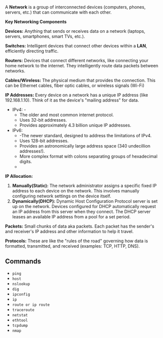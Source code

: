 A **Network** is a group of interconnected devices (computers, phones, servers, etc.) that can communicate with each other.

**Key Networking Components**

 **Devices:** Anything that sends or receives data on a network (laptops, servers, smartphones, smart TVs, etc.).

 **Switches:** Intelligent devices that connect other devices within a **LAN**, efficiently directing traffic.
 
 **Routers:** Devices that connect different networks, like connecting your home network to the internet. They intelligently route data packets between networks.

 **Cables/Wireless:** The physical medium that provides the connection. This can be Ethernet cables, fiber optic cables, or wireless signals (Wi-Fi)


**IP Addresses:** Every device on a network has a unique IP address (like 192.168.1.10). Think of it as the device's "mailing address" for data.
- IPv4: - 
	- The older and most common internet protocol.
	- Uses 32-bit addresses.
	- Provides approximately 4.3 billion unique IP addresses.
- IPv6: 
	- -The newer standard, designed to address the limitations of IPv4.
	- Uses 128-bit addresses.
	- Provides an astronomically large address space (340 undecillion addresses!).
	- More complex format with colons separating groups of hexadecimal digits.
	- 
**IP Allocation:**
1. **Manually(Static):** The network administrator assigns a specific fixed IP address to each device on the network. This involves manually configuring network settings on the device itself.
2. **Dynamically(DHCP):**  Dynamic Host Configuration Protocol server is set up on the network. Devices configured for DHCP automatically request an IP address from this server when they connect. The DHCP server leases an available IP address from a pool for a set period.

**Packets:** Small chunks of data aka packets. Each packet has the sender's and receiver's IP address and other information to help it travel.

**Protocols:** These are like the "rules of the road" governing how data is formatted, transmitted, and received (examples: TCP, HTTP, DNS).

## Commands

- `ping`
- `host`
- `nslookup`
- `dig`
- `ipconfig`
- `ip`
- `route or ip route`
- `traceroute`
- `netstat`
- `ethtool`
- `tcpdump`
- `nmap`